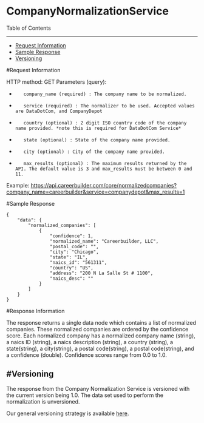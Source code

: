 CompanyNormalizationService
=============

Table of Contents
_________
- [Request Information](#request-information)
- [Sample Response](#sample-response)
- [Versioning](#versioning)



#Request Information


HTTP method: GET
Parameters (query):
-        company_name (required) : The company name to be normalized.
-        service (required) : The normalizer to be used. Accepted values are DataDotCom, and CompanyDepot
-        country (optional) : 2 digit ISO country code of the company name provided. *note this is required for DataDotCom Service*
-        state (optional) : State of the company name provided.
-        city (optional) : City of the company name provided.
-        max_results (optional) : The maximum results returned by the API. The default value is 3 and max_results must be between 0 and 11.
 
Example: https://api.careerbuilder.com/core/normalizedcompanies?company_name=careerbuilder&service=companydepot&max_results=1

#Sample Response


```
{
    "data": {
        "normalized_companies": [
            {
                "confidence": 1,
                "normalized_name": "Careerbuilder, LLC",
                "postal_code": "",
                "city": "Chicago",
                "state": "IL",
                "naics_id": "561311",
                "country": "US",
                "address": "200 N La Salle St # 1100",
                "naics_desc": ""
            }
        ]
    }
}
```


#Response Information

The response returns a single data node which contains a list of normalized companies. These normalized companies are ordered by the confidence score. Each normalized company has a normalized company name (string), a naics ID (string), a naics description (string), a country (string), a state(string), a city(string), a postal code(string), a postal code(string), and a confidence (double). Confidence scores range from 0.0 to 1.0.


#Versioning
-----------
The response from the Company Normalization Service is versioned with the current version being 1.0. The data set used to perform the normalization is unversioned.

Our general versioning strategy is available [here](/Versioning.md).
